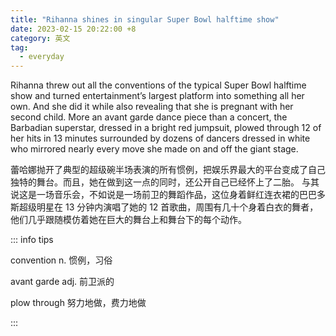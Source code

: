 ```yaml
---
title: "Rihanna shines in singular Super Bowl halftime show"
date: 2023-02-15 20:22:00 +8
category: 英文
tag:
  - everyday
---
```


Rihanna threw out all the conventions of the typical Super Bowl halftime show and turned entertainment’s largest platform into something all her own. And she did it while also revealing that she is pregnant with her second child. More an avant garde dance piece than a concert, the Barbadian superstar, dressed in a bright red jumpsuit, plowed through 12 of her hits in 13 minutes surrounded by dozens of dancers dressed in white who mirrored nearly every move she made on and off the giant stage.

蕾哈娜抛开了典型的超级碗半场表演的所有惯例，把娱乐界最大的平台变成了自己独特的舞台。而且，她在做到这一点的同时，还公开自己已经怀上了二胎。 与其说这是一场音乐会，不如说是一场前卫的舞蹈作品，这位身着鲜红连衣裙的巴巴多斯超级明星在 13 分钟内演唱了她的 12 首歌曲，周围有几十个身着白衣的舞者，他们几乎跟随模仿着她在巨大的舞台上和舞台下的每个动作。

::: info tips

convention n. 惯例，习俗

avant garde adj. 前卫派的

plow through 努力地做，费力地做

:::

